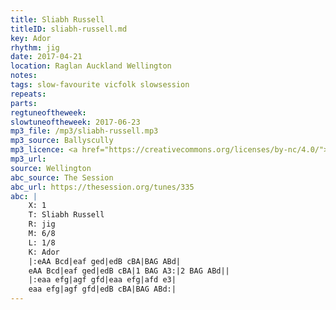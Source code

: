 ```yaml
---
title: Sliabh Russell
titleID: sliabh-russell.md
key: Ador
rhythm: jig
date: 2017-04-21
location: Raglan Auckland Wellington
notes:
tags: slow-favourite vicfolk slowsession
repeats: 
parts: 
regtuneoftheweek:
slowtuneoftheweek: 2017-06-23
mp3_file: /mp3/sliabh-russell.mp3
mp3_source: Ballyscully
mp3_licence: <a href="https://creativecommons.org/licenses/by-nc/4.0/">CC-BY-NC-4.0</a>
mp3_url:
source: Wellington
abc_source: The Session
abc_url: https://thesession.org/tunes/335
abc: |
    X: 1
    T: Sliabh Russell
    R: jig
    M: 6/8
    L: 1/8
    K: Ador
    |:eAA Bcd|eaf ged|edB cBA|BAG ABd|
    eAA Bcd|eaf ged|edB cBA|1 BAG A3:|2 BAG ABd||
    |:eaa efg|agf gfd|eaa efg|afd e3|
    eaa efg|agf gfd|edB cBA|BAG ABd:|
---
```

